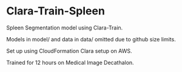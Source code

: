 # Clara-Train-Spleen

Spleen Segmentation model using Clara-Train. 

Models in model/ and data in data/ omitted due to github size limits.

Set up using CloudFormation Clara setup on AWS.

Trained for 12 hours on Medical Image Decathalon.
 
